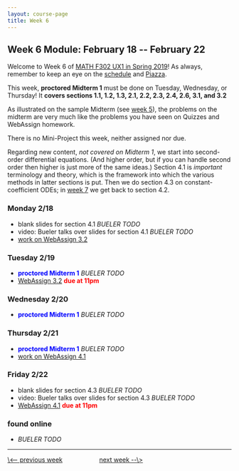 ```yaml
---
layout: course-page
title: Week 6
---
```


## Week 6 Module: February 18 -- February 22

Welcome to Week 6 of [MATH F302 UX1 in Spring 2019](index.html)!  As always, remember to keep an eye on the [schedule](schedule.pdf) and [Piazza](https://piazza.com/uaf/spring2019/math302ux1/home).

This week, **proctored Midterm 1** must be done on Tuesday, Wednesday, or Thursday!  It **covers sections 1.1, 1.2, 1.3, 2.1, 2.2, 2.3, 2.4, 2.6, 3.1, and 3.2**

As illustrated on the sample Midterm (see [week 5](week5)), the problems on the midterm are very much like the problems you have seen on Quizzes and WebAssign homework.

There is no Mini-Project this week, neither assigned nor due.

Regarding new content, _not covered on Midterm 1_, we start into second-order differential equations.  (And higher order, but if you can handle second order then higher is just more of the same ideas.)  Section 4.1 is _important_ terminology and theory, which is the framework into which the various methods in latter sections is put.  Then we do section 4.3 on constant-coefficient ODEs; in [week 7](week7) we get back to section 4.2.

### Monday 2/18
* blank slides for section 4.1 _BUELER TODO_
* video: Bueler talks over slides for section 4.1 _BUELER TODO_
* [work on WebAssign 3.2](https://www.webassign.net/)

### Tuesday 2/19
* <span style="color:blue">**proctored Midterm 1**</span> _BUELER TODO_
* [WebAssign 3.2](https://www.webassign.net/) <span style="color:red">**due at 11pm**</span>

### Wednesday 2/20
* <span style="color:blue">**proctored Midterm 1**</span> _BUELER TODO_

### Thursday 2/21
* <span style="color:blue">**proctored Midterm 1**</span> _BUELER TODO_
* [work on WebAssign 4.1](https://www.webassign.net/)

### Friday 2/22
* blank slides for section 4.3 _BUELER TODO_
* video: Bueler talks over slides for section 4.3 _BUELER TODO_
* [WebAssign 4.1](https://www.webassign.net/) <span style="color:red">**due at 11pm**</span>

### found online
* _BUELER TODO_

<hr>
<a align="left" href="week5">\<-- previous week</a>  &nbsp; &nbsp; &nbsp; &nbsp; &nbsp; &nbsp; &nbsp; &nbsp; &nbsp; &nbsp; <a align="right" href="week7">next week --\></a>
